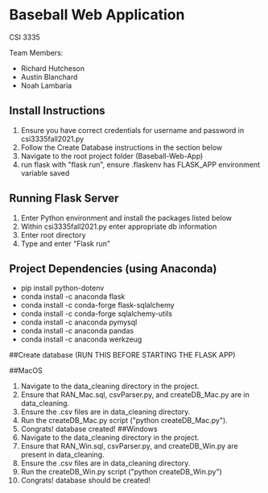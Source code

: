 # Baseball Web Application
CSI 3335

Team Members:
* Richard Hutcheson
* Austin Blanchard
* Noah Lambaria

## Install Instructions
1. Ensure you have correct credentials for username and password in csi3335fall2021.py
2. Follow the Create Database instructions in the section below
3. Navigate to the root project folder (Baseball-Web-App)
4. run flask with "flask run", ensure .flaskenv has FLASK_APP environment variable saved

## Running Flask Server
1. Enter Python environment and install the packages listed below
2. Within csi3335fall2021.py enter appropriate db information
3. Enter root directory
4. Type and enter "Flask run"

## Project Dependencies (using Anaconda)
* pip install python-dotenv
* conda install -c anaconda flask
* conda install -c conda-forge flask-sqlalchemy
* conda install -c conda-forge sqlalchemy-utils
* conda install -c anaconda pymysql
* conda install -c anaconda pandas
* conda install -c anaconda werkzeug

##Create database (RUN THIS BEFORE STARTING THE FLASK APP)

##MacOS 
1. Navigate to the data_cleaning directory in the project.
2. Ensure that RAN_Mac.sql, csvParser.py, and createDB_Mac.py are in data_cleaning.
3. Ensure the .csv files are in data_cleaning directory. 
4. Run the createDB_Mac.py script ("python createDB_Mac.py").
5. Congrats! database created!
##Windows
1. Navigate to the data_cleaning directory in the project.
2. Ensure that RAN_Win.sql, csvParser.py, and createDB_Win.py are present in data_cleaning.
3. Ensure the .csv files are in data_cleaning directory.
4. Run the createDB_Win.py script ("python createDB_Win.py")
5. Congrats! database should be created!